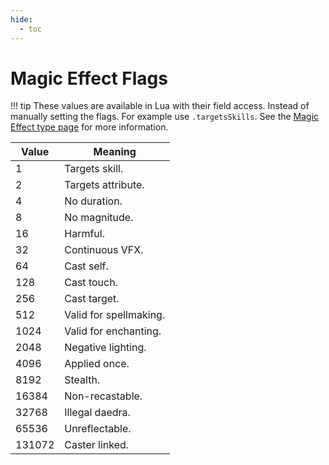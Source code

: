 ```yaml
---
hide:
  - toc
---
```


# Magic Effect Flags

!!! tip
	These values are available in Lua with their field access. Instead of manually setting the flags. For example use `.targetsSkills`. See the [Magic Effect type page](../types/tes3magicEffect.md) for more information.

Value  | Meaning
------ | ----------------
1      | Targets skill.
2      | Targets attribute.
4      | No duration.
8      | No magnitude.
16     | Harmful.
32     | Continuous VFX.
64     | Cast self.
128    | Cast touch.
256    | Cast target.
512    | Valid for spellmaking.
1024   | Valid for enchanting.
2048   | Negative lighting.
4096   | Applied once.
8192   | Stealth.
16384  | Non-recastable.
32768  | Illegal daedra.
65536  | Unreflectable.
131072 | Caster linked.